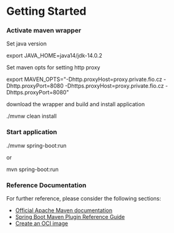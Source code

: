 # Getting Started

### Activate maven wrapper
Set java version

export JAVA_HOME=java14/jdk-14.0.2

Set maven opts for setting http proxy

export MAVEN_OPTS="-Dhttp.proxyHost=proxy.private.fio.cz -Dhttp.proxyPort=8080 -Dhttps.proxyHost=proxy.private.fio.cz -Dhttps.proxyPort=8080"

download the wrapper and build and install application

./mvnw clean install


### Start application
./mvnw spring-boot:run

or

 mvn spring-boot:run

### Reference Documentation
For further reference, please consider the following sections:

* [Official Apache Maven documentation](https://maven.apache.org/guides/index.html)
* [Spring Boot Maven Plugin Reference Guide](https://docs.spring.io/spring-boot/docs/2.3.3.RELEASE/maven-plugin/reference/html/)
* [Create an OCI image](https://docs.spring.io/spring-boot/docs/2.3.3.RELEASE/maven-plugin/reference/html/#build-image)


